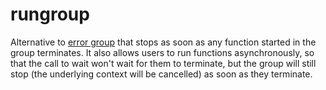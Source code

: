 # rungroup
Alternative to [error group](https://godoc.org/golang.org/x/sync/errgroup) that stops as soon as any function started in the group terminates. 
It also allows users to run functions asynchronously, so that the call to wait won't wait for them to terminate, but the group will still stop
(the underlying context will be cancelled) as soon as they terminate.